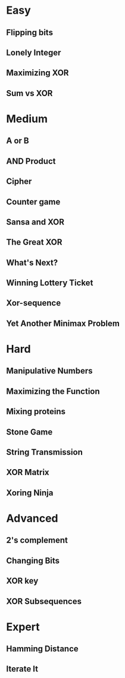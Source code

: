 # Easy

## Flipping bits
## Lonely Integer
## Maximizing XOR
## Sum vs XOR
# Medium

## A or B
## AND Product
## Cipher
## Counter game
## Sansa and XOR
## The Great XOR
## What's Next?
## Winning Lottery Ticket
## Xor-sequence
## Yet Another Minimax Problem
# Hard

## Manipulative Numbers
## Maximizing the Function
## Mixing proteins
## Stone Game
## String Transmission
## XOR Matrix
## Xoring Ninja
# Advanced

## 2's complement
## Changing Bits
## XOR key
## XOR Subsequences
# Expert

## Hamming Distance
## Iterate It